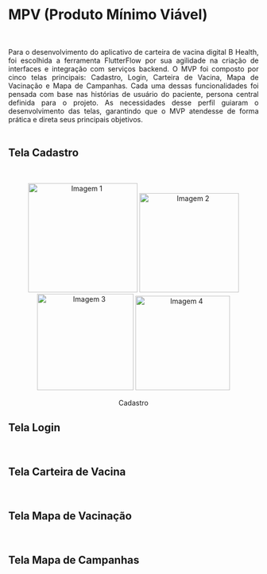 # MPV (Produto Mínimo Viável)
<br>

<p align="justify"> Para o desenvolvimento do aplicativo de carteira de vacina digital B Health, foi escolhida a ferramenta FlutterFlow por sua agilidade na criação de interfaces e integração com serviços backend. O MVP foi composto por cinco telas principais: Cadastro, Login, Carteira de Vacina, Mapa de Vacinação e Mapa de Campanhas. Cada uma dessas funcionalidades foi pensada com base nas histórias de usuário do paciente, persona central definida para o projeto. As necessidades desse perfil guiaram o desenvolvimento das telas, garantindo que o MVP atendesse de forma prática e direta seus principais objetivos.
<br>
<br>

## Tela Cadastro
<br>

<p align="center">
  <img src="https://github.com/hisokarenn/ES1_B_Health/blob/8c7bf7c3e2416c7cffd17907b76c0a4a9d58a929/MVP/Imagens/Telas/Cadastro%20%E2%80%90%20Feito%20com%20o%20Clipchamp.gif" alt="Imagem 1" width="220"/>
  <img src="https://github.com/hisokarenn/ES1_B_Health/blob/8c7bf7c3e2416c7cffd17907b76c0a4a9d58a929/MVP/Imagens/Telas/CADASTRO%201.png" alt="Imagem 2" width="200"/>
  <img src="https://github.com/hisokarenn/ES1_B_Health/blob/8c7bf7c3e2416c7cffd17907b76c0a4a9d58a929/MVP/Imagens/Telas/CADSTRO%202.png" alt="Imagem 3" width="194"/>
  <img src="https://github.com/hisokarenn/ES1_B_Health/blob/8c7bf7c3e2416c7cffd17907b76c0a4a9d58a929/MVP/Imagens/Telas/CADASTRO%203.png" alt="Imagem 4" width="190"/>
  <p align="center">Cadastro
</p>


## Tela Login
<br>

## Tela Carteira de Vacina
<br>

## Tela Mapa de Vacinação
<br>

## Tela Mapa de Campanhas
<br>

